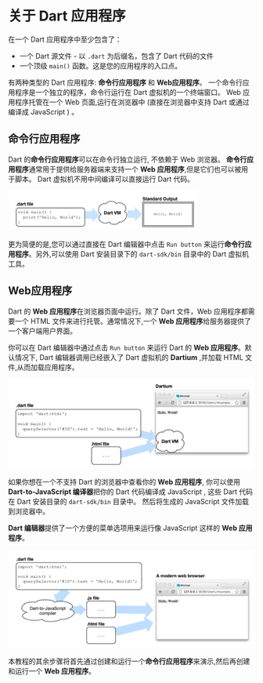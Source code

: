 # 关于 Dart 应用程序

在一个 Dart 应用程序中至少包含了：

 - 一个 Dart 源文件 - 以 `.dart` 为后缀名，包含了 Dart 代码的文件
 - 一个顶级 `main()` 函数。这是您的应用程序的入口点。
 
有两种类型的 Dart 应用程序: **命令行应用程序** 和 **Web应用程序**。 一个命令行应用程序是一个独立的程序，命令行运行在 Dart 虚拟机的一个终端窗口。 Web 应用程序托管在一个 Web 页面,运行在浏览器中 (直接在浏览器中支持 Dart 或通过编译成 JavaScript ) 。

## 命令行应用程序

Dart 的**命令行应用程序**可以在命令行独立运行, 不依赖于 Web 浏览器。 **命令行应用程序**通常用于提供给服务器端来支持一个 **Web 应用程序**,但是它们也可以被用于脚本。 Dart 虚拟机不用中间编译可以直接运行 Dart 代码。

![command_app](images/command_app.png)

更为简便的是,您可以通过直接在 Dart 编辑器中点击 `Run button` 来运行**命令行应用程序**。另外,可以使用 Dart 安装目录下的 `dart-sdk/bin` 目录中的 Dart 虚拟机工具。

## Web应用程序

Dart 的 **Web 应用程序**在浏览器页面中运行。除了 Dart 文件，Web 应用程序都需要一个 HTML 文件来进行托管。通常情况下,一个 **Web 应用程序**给服务器提供了一个客户端用户界面。   

你可以在 Dart 编辑器中通过点击 `Run button` 来运行 Dart 的 **Web 应用程序**。默认情况下, Dart 编辑器调用已经嵌入了 Dart 虚拟机的 **Dartium** ,并加载 HTML 文件,从而加载应用程序。

![web_app](images/web_app.png)

如果你想在一个不支持 Dart 的浏览器中查看你的 **Web 应用程序**, 你可以使用 **Dart-to-JavaScript 编译器**把你的 Dart 代码编译成 JavaScript , 这些 Dart 代码在 Dart 安装目录的 `dart-sdk/bin` 目录中。 然后将生成的 JavaScript 文件加载到浏览器中。 

**Dart 编辑器**提供了一个方便的菜单选项用来运行像 JavaScript 这样的 **Web 应用程序**。

![run_js_app](images/run_js_app.png)

本教程的其余步骤将首先通过创建和运行一个**命令行应用程序**来演示,然后再创建和运行一个 **Web 应用程序**。